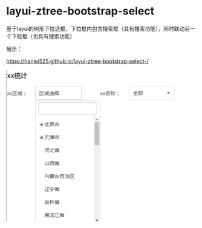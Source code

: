 # layui-ztree-bootstrap-select
基于layui的树形下拉选框，下拉框内包含搜索框（具有搜索功能），同时联动另一个下拉框（也具有搜索功能）

展示：

https://hanlei525.github.io/layui-ztree-bootstrap-select-/

![QQ图片20180728164441](https://github.com/hanlei525/layui-ztree-bootstrap-select-/blob/master/1.png)
